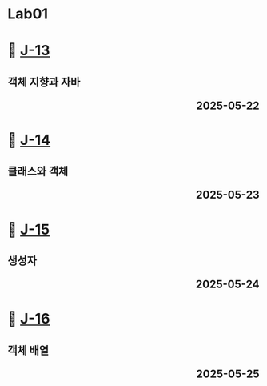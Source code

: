 # Lab01

# 📖 [J-13](./J_13.md)
**객체 지향과 자바** <p align='right'>2025-05-22</p>
---
# 📖 [J-14](./J_14.md)
**클래스와 객체** <p align='right'>2025-05-23</p>
---
# 📖 [J-15](./J_15.md)
**생성자** <p align='right'>2025-05-24</p>
---
# 📖 [J-16](./J_16.md)
**객체 배열** <p align='right'>2025-05-25</p>
---
